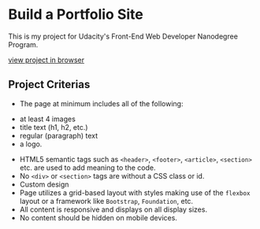 # Build a Portfolio Site
This is my project for Udacity's Front-End Web Developer Nanodegree Program.

[view project in browser](https://hanny21.github.io/fend_portfolio/)

## Project Criterias
* The page at minimum includes all of the following:
- at least 4 images
- title text (h1, h2, etc.)
- regular (paragraph) text
- a logo.
* HTML5 semantic tags such as `<header>`, `<footer>`, `<article>`, `<section>` etc. are used to add meaning to the code.
* No `<div>` or `<section>` tags are without a CSS class or id.
* Custom design
* Page utilizes a grid-based layout with styles making use of the `flexbox` layout or a framework like `Bootstrap`, `Foundation`, etc.
* All content is responsive and displays on all display sizes.
* No content should be hidden on mobile devices.
